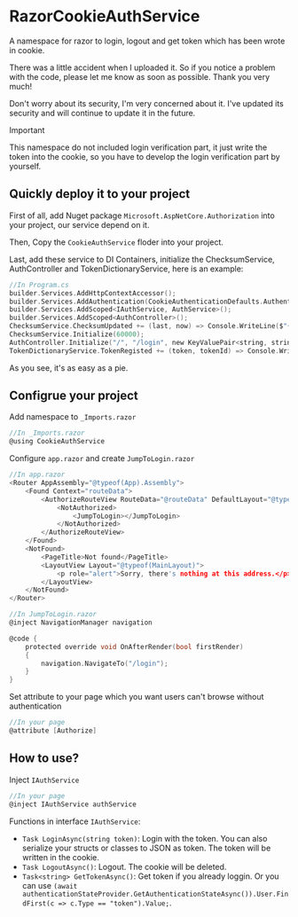 # RazorCookieAuthService
A namespace for razor to login, logout and get token which has been wrote in cookie.

There was a little accident when I uploaded it. So if you notice a problem with the code, please let me know as soon as possible. Thank you very much!

Don't worry about its security, I'm very concerned about it. I've updated its security and will continue to update it in the future.

> [!IMPORTANT]
> This namespace do not included login verification part, it just write the token into the cookie, so you have to develop the login verification part by yourself.

## Quickly deploy it to your project
First of all, add Nuget package `Microsoft.AspNetCore.Authorization` into your project, our service depend on it.

Then, Copy the `CookieAuthService` floder into your project.

Last, add these service to DI Containers, initialize the ChecksumService, AuthController and TokenDictionaryService, here is an example:

``` c sharp
//In Program.cs
builder.Services.AddHttpContextAccessor();
builder.Services.AddAuthentication(CookieAuthenticationDefaults.AuthenticationScheme).AddCookie();
builder.Services.AddScoped<IAuthService, AuthService>();
builder.Services.AddScoped<AuthController>();
ChecksumService.ChecksumUpdated += (last, now) => Console.WriteLine($"{DateTime.Now} [ChecksumService] Updated! New checksum is {now}");
ChecksumService.Initialize(60000);
AuthController.Initialize("/", "/login", new KeyValuePair<string, string>("error", "登录超时"), new KeyValuePair<string, string>("error", "Token错误"));
TokenDictionaryService.TokenRegisted += (token, tokenId) => Console.WriteLine($"{DateTime.Now} [TokenDictionaryService] Token {token} has been registed a corresponding tokenId {tokenId}");
```

As you see, it's as easy as a pie.

## Configrue your project
Add namespace to `_Imports.razor`

``` c sharp
//In _Imports.razor
@using CookieAuthService
```

Configure `app.razor` and create `JumpToLogin.razor`

``` c sharp
//In app.razor
<Router AppAssembly="@typeof(App).Assembly">
    <Found Context="routeData">
        <AuthorizeRouteView RouteData="@routeData" DefaultLayout="@typeof(MainLayout)">
            <NotAuthorized>
                <JumpToLogin></JumpToLogin>
            </NotAuthorized>
        </AuthorizeRouteView>
    </Found>
    <NotFound>
        <PageTitle>Not found</PageTitle>
        <LayoutView Layout="@typeof(MainLayout)">
            <p role="alert">Sorry, there's nothing at this address.</p>
        </LayoutView>
    </NotFound>
</Router>
```

``` c sharp
//In JumpToLogin.razor
@inject NavigationManager navigation

@code {
    protected override void OnAfterRender(bool firstRender)
    {
        navigation.NavigateTo("/login");
    }
}

```

Set attribute to your page which you want users can't browse without authentication

``` c sharp
//In your page
@attribute [Authorize]
```

## How to use?
Inject `IAuthService`

``` c sharp
//In your page
@inject IAuthService authService
```

Functions in interface `IAuthService`:
- `Task LoginAsync(string token)`: Login with the token. You can also serialize your structs or classes to JSON as token. The token will be written in the cookie.
- `Task LogoutAsync()`: Logout. The cookie will be deleted.
- `Task<string> GetTokenAsync()`: Get token if you already loggin. Or you can use `(await authenticationStateProvider.GetAuthenticationStateAsync()).User.FindFirst(c => c.Type == "token").Value;`.
